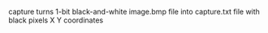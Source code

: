 capture turns 1-bit black-and-white image.bmp file into capture.txt file with black pixels X Y coordinates